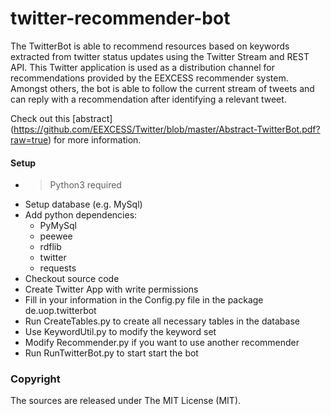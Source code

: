 twitter-recommender-bot
=======================

The TwitterBot is able to recommend resources based on keywords extracted from twitter status updates using the Twitter Stream and REST API. This Twitter application is used as a distribution channel for recommendations provided by the EEXCESS recommender system. Amongst others, the bot is able to follow the current stream of tweets and can reply with a recommendation after identifying a relevant tweet.

Check out this [abstract] (https://github.com/EEXCESS/Twitter/blob/master/Abstract-TwitterBot.pdf?raw=true) for more information.


#### Setup
* > Python3 required
* Setup database (e.g. MySql)
* Add python dependencies:
  * PyMySql
  * peewee
  * rdflib
  * twitter
  * requests
* Checkout source code
* Create Twitter App with write permissions
* Fill in your information in the Config.py file in the package de.uop.twitterbot
* Run CreateTables.py to create all necessary tables in the database
* Use KeywordUtil.py to modify the keyword set
* Modify Recommender.py if you want to use another recommender
* Run RunTwitterBot.py to start start the bot


### Copyright

The sources are released under The MIT License (MIT).
